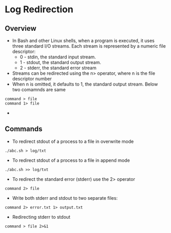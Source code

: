 # Log Redirection

## Overview
* In Bash and other Linux shells, when a program is executed, it uses three standard I/O streams. Each stream is represented by a numeric file descriptor:
  * 0 - stdin, the standard input stream.
  * 1 - stdout, the standard output stream.
  * 2 - stderr, the standard error stream
* Streams can be redirected using the n> operator, where n is the file descriptor number
* When n is omitted, it defaults to 1, the standard output stream. Below two comamnds are same
```
command > file
command 1> file
```

* 
## Commands
* To redirect stdout of a process to a file in overwrite mode
```
./abc.sh > log/txt
```
* To redirect stdout of a process to a file in append mode
```
./abc.sh >> log/txt
```
* To redirect the standard error (stderr) use the 2> operator
```
command 2> file
```
* Write both stderr and stdout to two separate files:
```
command 2> error.txt 1> output.txt
```
* Redirecting stderr to stdout
```
command > file 2>&1
```
